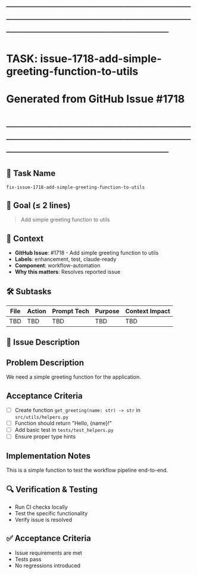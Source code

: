 # ────────────────────────────────────────────────────────────────────────
# TASK: issue-1718-add-simple-greeting-function-to-utils
# Generated from GitHub Issue #1718
# ────────────────────────────────────────────────────────────────────────

## 📌 Task Name
`fix-issue-1718-add-simple-greeting-function-to-utils`

## 🎯 Goal (≤ 2 lines)
> Add simple greeting function to utils

## 🧠 Context
- **GitHub Issue**: #1718 - Add simple greeting function to utils
- **Labels**: enhancement, test, claude-ready
- **Component**: workflow-automation
- **Why this matters**: Resolves reported issue

## 🛠️ Subtasks
| File | Action | Prompt Tech | Purpose | Context Impact |
|------|--------|-------------|---------|----------------|
| TBD | TBD | TBD | TBD | TBD |

## 📝 Issue Description
## Problem Description
We need a simple greeting function for the application.

## Acceptance Criteria
- [ ] Create function `get_greeting(name: str) -> str` in `src/utils/helpers.py`
- [ ] Function should return "Hello, {name}!"
- [ ] Add basic test in `tests/test_helpers.py`
- [ ] Ensure proper type hints

## Implementation Notes
This is a simple function to test the workflow pipeline end-to-end.

## 🔍 Verification & Testing
- Run CI checks locally
- Test the specific functionality
- Verify issue is resolved

## ✅ Acceptance Criteria
- Issue requirements are met
- Tests pass
- No regressions introduced
